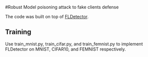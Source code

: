#Robust Model poisoning attack to fake clients defense

The code was built on top of <a href="https://github.com/zaixizhang/FLDetector/tree/main">FLDetector</a>.

## Training

Use train_mnist.py, train_cifar.py, and train_femnist.py to implement FLDetector on MNIST, CIFAR10, and FEMNIST respectively.
